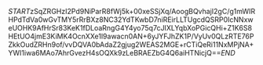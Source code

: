 $START$zSqZRGHzI2Pd9NiParR8fWj5k+00xeSSjXq/AoogBQvhajI2gC/g1mWIRHPdTdVa0wGvTMY5rRrBXz8NC32YdTKwbD7niREirLLTUgcdQSRP0IcNNxweUOHK9AfHrSr83KeK1fDLoaRngG4Y4yo75q7cJIXLYqbXoPGicQHi+Z1K6S8HEtUO4jmE3KiMK4OcnXXe1l9awacn0AN+6yJYFJhZK1P/VyUv0QLzRTE76PZkkOudZRHn9of/vvDQVA0bAdaZ2gjug2WEAS2MGE+rCTiQeRi11NxMPjNA+YWI1iwa6MAo7AhrGvezH4sOQXk9zLeBRAEZbG4Q6aiHTNicjQ==$END$